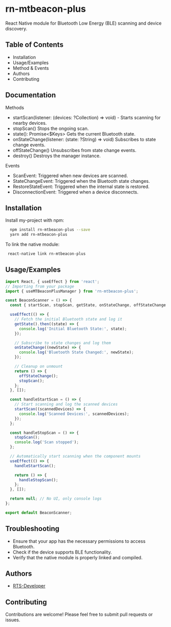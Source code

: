 
# rn-mtbeacon-plus

React Native module for Bluetooth Low Energy (BLE) scanning and device discovery.


## Table of Contents
 - Installation
 - Usage/Examples
 - Method & Events
 - Authors
 - Contributing
## Documentation
Methods
- startScan(listener: (devices: ?Collection) => void) - Starts scanning for nearby devices.
- stopScan() Stops the ongoing scan.
- state(): Promise<$Keys<typeof State>> Gets the current Bluetooth state.
- onStateChange(listener: (state: ?String) => void) Subscribes to state change events.
- offStateChange() Unsubscribes from state change events.
- destroy() Destroys the manager instance.

Events
- ScanEvent: Triggered when new devices are scanned.
- StateChangeEvent: Triggered when the Bluetooth state changes.
- RestoreStateEvent: Triggered when the internal state is restored.
- DisconnectionEvent: Triggered when a device disconnects.


## Installation

Install my-project with npm:

```bash
  npm install rn-mtbeacon-plus --save
  yarn add rn-mtbeacon-plus
```
To link the native module:

```bash
 react-native link rn-mtbeacon-plus
```
## Usage/Examples

```javascript
import React, { useEffect } from 'react';
// Importing from your package
import { useMTBeaconPlusManager } from 'rn-mtbeacon-plus';

const BeaconScanner = () => {
  const { startScan, stopScan, getState, onStateChange, offStateChange } = useMTBeaconPlusManager();

  useEffect(() => {
    // Fetch the initial Bluetooth state and log it
    getState().then((state) => {
      console.log('Initial Bluetooth State:', state);
    });

    // Subscribe to state changes and log them
    onStateChange((newState) => {
      console.log('Bluetooth State Changed:', newState);
    });

    // Cleanup on unmount
    return () => {
      offStateChange();
      stopScan();
    };
  }, []);

  const handleStartScan = () => {
    // Start scanning and log the scanned devices
    startScan((scannedDevices) => {
      console.log('Scanned Devices:', scannedDevices);
    });
  };

  const handleStopScan = () => {
    stopScan();
    console.log('Scan stopped');
  };

  // Automatically start scanning when the component mounts
  useEffect(() => {
    handleStartScan();

    return () => {
      handleStopScan();
    };
  }, []);

  return null; // No UI, only console logs
};

export default BeaconScanner;

```


## Troubleshooting

- Ensure that your app has the necessary permissions to access Bluetooth.
- Check if the device supports BLE functionality.
- Verify that the native module is properly linked and compiled.
## Authors

- [RTS-Developer](https://github.com/rtsdeveloper/rn-mtbeacon-plus)


## Contributing

Contributions are welcome! Please feel free to submit pull requests or issues.